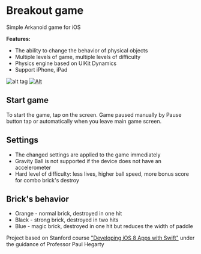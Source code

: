 # Breakout game
Simple Arkanoid game for iOS

**Features:**
* The ability to change the behavior of physical objects
* Multiple levels of game, multiple levels of difficulty
* Physics engine based on UIKit Dynamics
* Support iPhone, iPad

![alt tag][screenshot1]
[![Alt][screenshot2_thumb]][screenshot2]

[screenshot1]: https://raw.github.com/dterekhov/breakout-game-ios/master/Screenshots/Screenshot1.png
[screenshot2_thumb]: https://raw.github.com/dterekhov/breakout-game-ios/master/Screenshots/Screenshot2_thumb.png
[screenshot2]: https://raw.github.com/dterekhov/breakout-game-ios/master/Screenshots/Screenshot2.png

## Start game
To start the game, tap on the screen. Game paused manually by Pause button tap or automatically when you leave main game screen.

## Settings
* The changed settings are applied to the game immediately
* Gravity Ball is not supported if the device does not have an accelerometer
* Hard level of difficulty: less lives, higher ball speed, more bonus score for combo brick's destroy

## Brick's behavior
* Orange - normal brick, destroyed in one hit
* Black - strong brick, destroyed in two hits
* Blue - magic brick, destroyed in one hit but reduces the width of paddle

Project based on Stanford course ["Developing iOS 8 Apps with Swift"](https://itunes.apple.com/ru/course/developing-ios-8-apps-swift/id961180099) under the guidance of Professor Paul Hegarty

